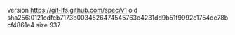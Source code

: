 version https://git-lfs.github.com/spec/v1
oid sha256:0121cdfeb7173b0034526474545763e4231dd9b51f9992c1754dc78bcf4861e4
size 937
